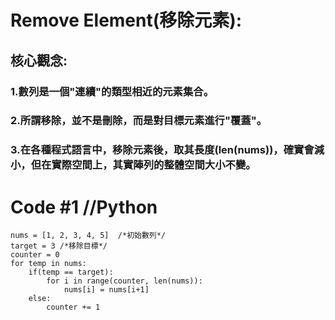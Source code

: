 # Remove Element(移除元素):
## 核心觀念:
### 1.數列是一個"連續"的類型相近的元素集合。
### 2.所謂移除，並不是刪除，而是對目標元素進行"覆蓋"。
### 3.在各種程式語言中，移除元素後，取其長度(len(nums))，確實會減小，但在實際空間上，其實陣列的整體空間大小不變。
# Code #1 //Python
    nums = [1, 2, 3, 4, 5]  /*初始數列*/
    target = 3 /*移除目標*/
    counter = 0
    for temp in nums:
        if(temp == target):
            for i in range(counter, len(nums)):
                nums[i] = nums[i+1]
        else:
            counter += 1
    
